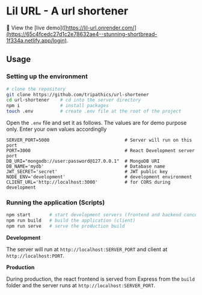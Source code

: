 # Lil URL - A url shortener

🚀 View the [live demo]([https://lil-url.onrender.com/](https://65c4fcedc27d1c2e78632ae4--stunning-shortbread-1f334a.netlify.app/login).

## Usage

### Setting up the environment

```sh
# clone the repository
git clone https://github.com/tripathics/url-shortener
cd url-shortener    # cd into the server directory
npm i               # install packages
touch .env          # create .env file at the root of the project
```

Open the `.env` file and set it as follows. The values are for demo purpose only. Enter your own values accordinglly

```.env
SERVER_PORT=5000                            # Server will run on this port
PORT=3000                                   # React Development server port
DB_URI="mongodb://user:password@127.0.0.1"  # MongoDB URI
DB_NAME='mydb'                              # Database name
JWT_SECRET='secret'                         # JWT public key
NODE_ENV='development'                      # development environment
CLIENT_URL='http://localhost:3000'          # for CORS during development
```

### Running the application (Scripts)

```sh
npm start       # start development servers (frontend and backend concurrently)
npm run build   # build the application (client)
npm run serve   # serve the production build
```

**Development**

The server will run at `http://localhost:SERVER_PORT` and client at `http://localhost:PORT`.

**Production**

During production, the react frontend is served from Express from the `build` folder and the server runs at `http://localhost:SERVER_PORT`.
